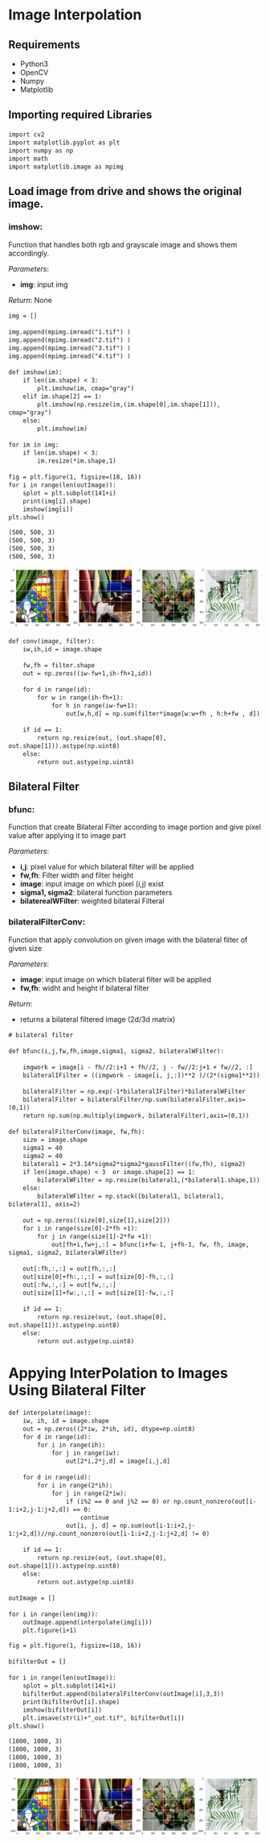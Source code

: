 
#  Image Interpolation 

## Requirements

- Python3
- OpenCV
- Numpy
- Matplotlib

## Importing required Libraries


```
import cv2
import matplotlib.pyplot as plt
import numpy as np
import math
import matplotlib.image as mpimg
```

## Load image from drive and shows the original image.

### **imshow**: 
Function that handles both rgb and grayscale image and shows them accordingly.

*Parameters*: 
- **img**: input img

*Return*: None


```
img = []

img.append(mpimg.imread("1.tif") )
img.append(mpimg.imread("2.tif") )
img.append(mpimg.imread("3.tif") )
img.append(mpimg.imread("4.tif") )

def imshow(im):
    if len(im.shape) < 3:
        plt.imshow(im, cmap="gray")
    elif im.shape[2] == 1:
        plt.imshow(np.resize(im,(im.shape[0],im.shape[1])), cmap="gray")
    else:
        plt.imshow(im)

for im in img:
    if len(im.shape) < 3:
        im.resize(*im.shape,1)

fig = plt.figure(1, figsize=(18, 16))
for i in range(len(outImage)):
    splot = plt.subplot(141+i)
    print(img[i].shape)
    imshow(img[i])
plt.show()
```

    (500, 500, 3)
    (500, 500, 3)
    (500, 500, 3)
    (500, 500, 3)



![png](BilateralFilter/image-interpolation_files/image-interpolation_5_1.png)



```
def conv(image, filter):
    iw,ih,id = image.shape
    
    fw,fh = filter.shape    
    out = np.zeros((iw-fw+1,ih-fh+1,id))
    
    for d in range(id):
        for w in range(ih-fh+1):
            for h in range(iw-fw+1):
                out[w,h,d] = np.sum(filter*image[w:w+fh , h:h+fw , d])
    
    if id == 1:
        return np.resize(out, (out.shape[0], out.shape[1])).astype(np.uint8)
    else:
        return out.astype(np.uint8)

```

## Bilateral Filter

### bfunc:

Function that create Bilateral Filter according to image portion and give pixel value after applying it to image part

*Parameters*: 

- **i,j**: pixel value for which bilateral filter will be applied
- **fw,fh**: Filter width and filter height
- **image**: input image on which pixel (i,j) exist
-  **sigma1, sigma2**:  bilateral function parameters
- **bilaterealWFilter**: weighted bilateral Filteral


### bilateralFilterConv:

Function that apply convolution on given image with the bilateral filter of given size

*Parameters*:

- **image**: input image on which bilateral filter will be applied
- **fw,fh**: widht and height if bilateral filter

*Return*:

- returns a bilateral filtered image (2d/3d matrix)




```
# bilateral filter

def bfunc(i,j,fw,fh,image,sigma1, sigma2, bilateralWFilter):
  
    imgwork = image[i - fh//2:i+1 + fh//2, j - fw//2:j+1 + fw//2, :]
    bilateralIFilter = ((imgwork - image[i, j,:])**2 )/(2*(sigma1**2))
    
    bilateralFilter = np.exp(-1*bilateralIFilter)*bilateralWFilter
    bilateralFilter = bilateralFilter/np.sum(bilateralFilter,axis=(0,1))
    return np.sum(np.multiply(imgwork, bilateralFilter),axis=(0,1))

def bilateralFilterConv(image, fw,fh):
    size = image.shape
    sigma1 = 40
    sigma2 = 40
    bilateral1 = 2*3.14*sigma2*sigma2*gaussFilter((fw,fh), sigma2)
    if len(image.shape) < 3  or image.shape[2] == 1:
        bilateralWFilter = np.resize(bilateral1,(*bilateral1.shape,1))
    else:
        bilateralWFilter = np.stack([bilateral1, bilateral1, bilateral1], axis=2)
    
    out = np.zeros((size[0],size[1],size[2]))
    for i in range(size[0]-2*fh +1):
        for j in range(size[1]-2*fw +1):
            out[fh+i,fw+j,:] = bfunc(i+fw-1, j+fh-1, fw, fh, image, sigma1, sigma2, bilateralWFilter)
    
    out[:fh,:,:] = out[fh,:,:]
    out[size[0]+fh:,:,:] = out[size[0]-fh,:,:]
    out[:fw,:,:] = out[fw,:,:]
    out[size[1]+fw:,:,:] = out[size[1]-fw,:,:]
    
    if id == 1:
        return np.resize(out, (out.shape[0], out.shape[1])).astype(np.uint8)
    else:
        return out.astype(np.uint8)

```

# Appying InterPolation to Images Using Bilateral Filter


```
def interpolate(image):
    iw, ih, id = image.shape
    out = np.zeros((2*iw, 2*ih, id), dtype=np.uint8)
    for d in range(id):
        for i in range(ih):
            for j in range(iw):
                out[2*i,2*j,d] = image[i,j,d]

    for d in range(id):
        for i in range(2*ih):
            for j in range(2*iw):
                if (i%2 == 0 and j%2 == 0) or np.count_nonzero(out[i-1:i+2,j-1:j+2,d]) == 0:
                    continue
                out[i, j, d] = np.sum(out[i-1:i+2,j-1:j+2,d])//np.count_nonzero(out[i-1:i+2,j-1:j+2,d] != 0)
                
    if id == 1:
        return np.resize(out, (out.shape[0], out.shape[1])).astype(np.uint8)
    else:
        return out.astype(np.uint8)

outImage = []

for i in range(len(img)):
    outImage.append(interpolate(img[i]))
    plt.figure(i+1)
```


```
fig = plt.figure(1, figsize=(18, 16))

bifilterOut = []

for i in range(len(outImage)):
    splot = plt.subplot(141+i)
    bifilterOut.append(bilateralFilterConv(outImage[i],3,3))
    print(bifilterOut[i].shape)
    imshow(bifilterOut[i])
    plt.imsave(str(i)+"_out.tif", bifilterOut[i])
plt.show()
```

    (1000, 1000, 3)
    (1000, 1000, 3)
    (1000, 1000, 3)
    (1000, 1000, 3)



![png](BilateralFilter/image-interpolation_files/image-interpolation_11_1.png)

